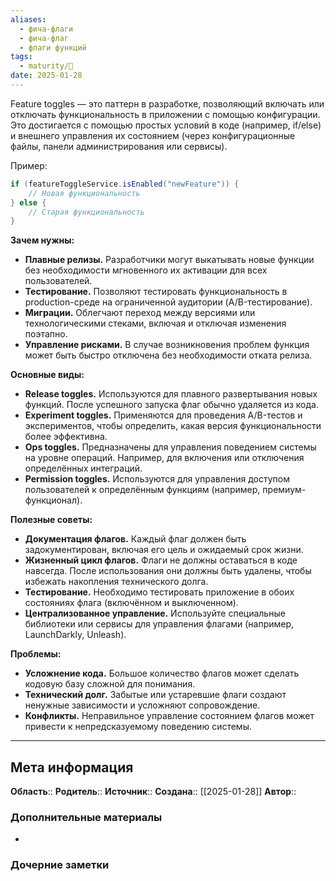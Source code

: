 ```yaml
---
aliases:
  - фича-флаги
  - фича-флаг
  - флаги функций
tags:
  - maturity/🌱
date: 2025-01-28
---
```

Feature toggles — это паттерн в разработке, позволяющий включать или отключать функциональность в приложении с помощью конфигурации. Это достигается с помощью простых условий в коде (например, if/else) и внешнего управления их состоянием (через конфигурационные файлы, панели администрирования или сервисы).

Пример:
```java
if (featureToggleService.isEnabled("newFeature")) {
    // Новая функциональность
} else {
    // Старая функциональность
}
```

**Зачем нужны:**
- **Плавные релизы.** Разработчики могут выкатывать новые функции без необходимости мгновенного их активации для всех пользователей.
- **Тестирование.** Позволяют тестировать функциональность в production-среде на ограниченной аудитории (A/B-тестирование).
- **Миграции.** Облегчают переход между версиями или технологическими стеками, включая и отключая изменения поэтапно.
- **Управление рисками.** В случае возникновения проблем функция может быть быстро отключена без необходимости отката релиза.

**Основные виды:**
- **Release toggles.** Используются для плавного развертывания новых функций. После успешного запуска флаг обычно удаляется из кода.
- **Experiment toggles.** Применяются для проведения A/B-тестов и экспериментов, чтобы определить, какая версия функциональности более эффективна.
- **Ops toggles.** Предназначены для управления поведением системы на уровне операций. Например, для включения или отключения определённых интеграций.
- **Permission toggles.** Используются для управления доступом пользователей к определённым функциям (например, премиум-функционал).

**Полезные советы:**
- **Документация флагов.** Каждый флаг должен быть задокументирован, включая его цель и ожидаемый срок жизни.
- **Жизненный цикл флагов.** Флаги не должны оставаться в коде навсегда. После использования они должны быть удалены, чтобы избежать накопления технического долга.
- **Тестирование.** Необходимо тестировать приложение в обоих состояниях флага (включённом и выключенном).
- **Централизованное управление.** Используйте специальные библиотеки или сервисы для управления флагами (например, LaunchDarkly, Unleash).

**Проблемы:**
- **Усложнение кода.** Большое количество флагов может сделать кодовую базу сложной для понимания.
- **Технический долг.** Забытые или устаревшие флаги создают ненужные зависимости и усложняют сопровождение.
- **Конфликты.** Неправильное управление состоянием флагов может привести к непредсказуемому поведению системы.
***
## Мета информация
**Область**:: 
**Родитель**:: 
**Источник**:: 
**Создана**:: [[2025-01-28]]
**Автор**:: 
### Дополнительные материалы
- 

### Дочерние заметки
<!-- QueryToSerialize: LIST FROM [[]] WHERE contains(Родитель, this.file.link) or contains(parents, this.file.link) -->

